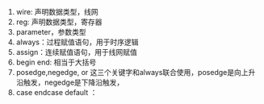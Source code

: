 1. wire: 声明数据类型，线网
2. reg: 声明数据类型，寄存器
3. parameter，参数类型
4. always：过程赋值语句，用于时序逻辑
5. assign：连续赋值语句，用于线网赋值
6. begin  end: 相当于大括号
7. posedge,negedge, or 这三个关键字和always联合使用，posedge是向上升沿触发，negedge是下降沿触发，
8. case endcase default ：



